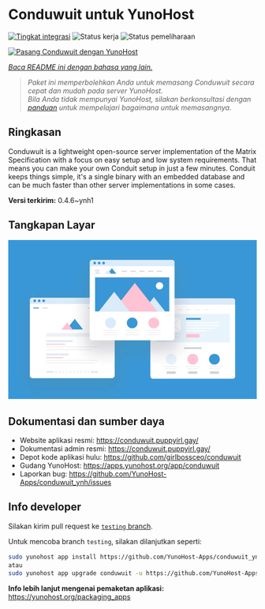 <!--
N.B.: README ini dibuat secara otomatis oleh <https://github.com/YunoHost/apps/tree/master/tools/readme_generator>
Ini TIDAK boleh diedit dengan tangan.
-->

# Conduwuit untuk YunoHost

[![Tingkat integrasi](https://dash.yunohost.org/integration/conduwuit.svg)](https://ci-apps.yunohost.org/ci/apps/conduwuit/) ![Status kerja](https://ci-apps.yunohost.org/ci/badges/conduwuit.status.svg) ![Status pemeliharaan](https://ci-apps.yunohost.org/ci/badges/conduwuit.maintain.svg)

[![Pasang Conduwuit dengan YunoHost](https://install-app.yunohost.org/install-with-yunohost.svg)](https://install-app.yunohost.org/?app=conduwuit)

*[Baca README ini dengan bahasa yang lain.](./ALL_README.md)*

> *Paket ini memperbolehkan Anda untuk memasang Conduwuit secara cepat dan mudah pada server YunoHost.*  
> *Bila Anda tidak mempunyai YunoHost, silakan berkonsultasi dengan [panduan](https://yunohost.org/install) untuk mempelajari bagaimana untuk memasangnya.*

## Ringkasan

Conduwuit is a lightweight open-source server implementation of the Matrix Specification with a focus on easy setup and low system requirements. That means you can make your own Conduit setup in just a few minutes.
Conduit keeps things simple, it's a single binary with an embedded database and can be much faster than other server implementations in some cases.

**Versi terkirim:** 0.4.6~ynh1

## Tangkapan Layar

![Tangkapan Layar pada Conduwuit](./doc/screenshots/example.jpg)

## Dokumentasi dan sumber daya

- Website aplikasi resmi: <https://conduwuit.puppyirl.gay/>
- Dokumentasi admin resmi: <https://conduwuit.puppyirl.gay/>
- Depot kode aplikasi hulu: <https://github.com/girlbossceo/conduwuit>
- Gudang YunoHost: <https://apps.yunohost.org/app/conduwuit>
- Laporkan bug: <https://github.com/YunoHost-Apps/conduwuit_ynh/issues>

## Info developer

Silakan kirim pull request ke [`testing` branch](https://github.com/YunoHost-Apps/conduwuit_ynh/tree/testing).

Untuk mencoba branch `testing`, silakan dilanjutkan seperti:

```bash
sudo yunohost app install https://github.com/YunoHost-Apps/conduwuit_ynh/tree/testing --debug
atau
sudo yunohost app upgrade conduwuit -u https://github.com/YunoHost-Apps/conduwuit_ynh/tree/testing --debug
```

**Info lebih lanjut mengenai pemaketan aplikasi:** <https://yunohost.org/packaging_apps>
